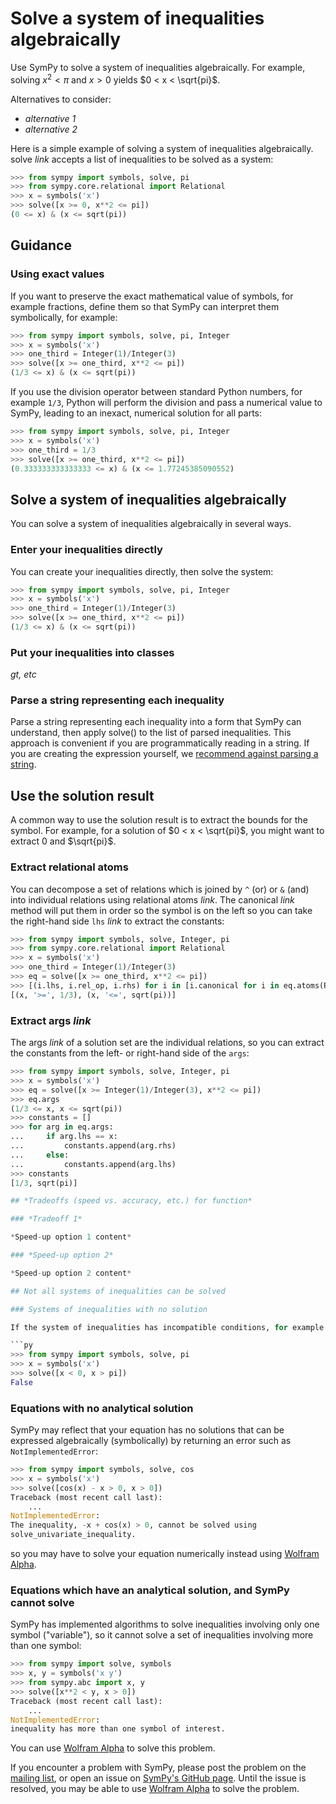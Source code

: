 # Solve a system of inequalities algebraically

Use SymPy to solve a system of inequalities algebraically. For example, solving $x^2 < \pi$ and $x > 0$ yields $0 < x < \sqrt{pi}$.

Alternatives to consider:
- *alternative 1*
- *alternative 2*

Here is a simple example of solving a system of inequalities algebraically. solve *link* accepts a list of inequalities to be solved as a system:

```py
>>> from sympy import symbols, solve, pi
>>> from sympy.core.relational import Relational
>>> x = symbols('x')
>>> solve([x >= 0, x**2 <= pi])
(0 <= x) & (x <= sqrt(pi))
```

## Guidance

### Using exact values

If you want to preserve the exact mathematical value of symbols, for example fractions, define them so that SymPy can interpret them symbolically, for example:

```py
>>> from sympy import symbols, solve, pi, Integer
>>> x = symbols('x')
>>> one_third = Integer(1)/Integer(3)
>>> solve([x >= one_third, x**2 <= pi])
(1/3 <= x) & (x <= sqrt(pi))
```

If you use the division operator between standard Python numbers, for example `1/3`, Python will perform the division and pass a numerical value to SymPy, leading to an inexact, numerical solution for all parts:

```py
>>> from sympy import symbols, solve, pi, Integer
>>> x = symbols('x')
>>> one_third = 1/3
>>> solve([x >= one_third, x**2 <= pi])
(0.333333333333333 <= x) & (x <= 1.77245385090552)
```

## Solve a system of inequalities algebraically

You can solve a system of inequalities algebraically in several ways.

### Enter your inequalities directly

You can create your inequalities directly, then solve the system:

```py
>>> from sympy import symbols, solve, pi, Integer
>>> x = symbols('x')
>>> one_third = Integer(1)/Integer(3)
>>> solve([x >= one_third, x**2 <= pi])
(1/3 <= x) & (x <= sqrt(pi))
```

### Put your inequalities into classes
*gt, etc*

### Parse a string representing each inequality

Parse a string representing each inequality into a form that SymPy can understand, then apply solve() to the list of parsed inequalities.
This approach is convenient if you are programmatically reading in a string. If you are creating the expression yourself, we [recommend against parsing a string](https://github.com/sympy/sympy/wiki/Idioms-and-Antipatterns#strings-as-input).

## Use the solution result

A common way to use the solution result is to extract the bounds for the symbol. For example, for a solution of $0 < x < \sqrt{pi}$, you might want to extract $0$ and $\sqrt{pi}$.

### Extract relational atoms

You can decompose a set of relations which is joined by `^` (or) or `&` (and) into individual relations using relational atoms *link*. The canonical *link* method will put them in order so the symbol is on the left so you can take the right-hand side `lhs` *link* to extract the constants:

```py
>>> from sympy import symbols, solve, Integer, pi
>>> from sympy.core.relational import Relational
>>> x = symbols('x')
>>> one_third = Integer(1)/Integer(3)
>>> eq = solve([x >= one_third, x**2 <= pi])
>>> [(i.lhs, i.rel_op, i.rhs) for i in [i.canonical for i in eq.atoms(Relational)]]
[(x, '>=', 1/3), (x, '<=', sqrt(pi))]
```

### Extract args *link*

The args *link* of a solution set are the individual relations, so you can extract the constants from the left- or right-hand side of the `args`:

```py
>>> from sympy import symbols, solve, Integer, pi
>>> x = symbols('x')
>>> eq = solve([x >= Integer(1)/Integer(3), x**2 <= pi])
>>> eq.args
(1/3 <= x, x <= sqrt(pi))
>>> constants = []
>>> for arg in eq.args:
...     if arg.lhs == x:
...         constants.append(arg.rhs)
...     else:
...         constants.append(arg.lhs)
>>> constants
[1/3, sqrt(pi)]

## *Tradeoffs (speed vs. accuracy, etc.) for function*

### *Tradeoff 1*

*Speed-up option 1 content*

### *Speed-up option 2*

*Speed-up option 2 content*

## Not all systems of inequalities can be solved

### Systems of inequalities with no solution

If the system of inequalities has incompatible conditions, for example $x < 0$ and $x > \pi$, SymPy will return `False`:

```py
>>> from sympy import symbols, solve, pi
>>> x = symbols('x')
>>> solve([x < 0, x > pi])
False
```

### Equations with no analytical solution

SymPy may reflect that your equation has no solutions that can be expressed algebraically (symbolically) by returning an error such as `NotImplementedError`:

```py
>>> from sympy import symbols, solve, cos
>>> x = symbols('x')
>>> solve([cos(x) - x > 0, x > 0])
Traceback (most recent call last):
    ...
NotImplementedError: 
The inequality, -x + cos(x) > 0, cannot be solved using
solve_univariate_inequality.
```

so you may have to solve your equation numerically instead using [Wolfram
Alpha](https://www.wolframalpha.com/input?i2d=true&i=solve%5C%2840%29cos%5C%2840%29x%5C%2841%29+-+x+%3E+0+and+++x%3E0%5C%2844%29x%5C%2841%29).

### Equations which have an analytical solution, and SymPy cannot solve

SymPy has implemented algorithms to solve inequalities involving only one symbol ("variable"), so it cannot solve a set of inequalities involving more than one symbol:

```py
>>> from sympy import solve, symbols
>>> x, y = symbols('x y')
>>> from sympy.abc import x, y
>>> solve([x**2 < y, x > 0])
Traceback (most recent call last):
    ...
NotImplementedError: 
inequality has more than one symbol of interest.
```

You can use [Wolfram
Alpha](https://www.wolframalpha.com/input?i2d=true&i=solve%5C%2840%29Power%5Bx%2C2%5D+%3C+y+and+++x%3E0%5C%2844%29x%5C%2841%29)
to solve this problem.

If you encounter a problem with SymPy, please post the problem on the [mailing
list](https://groups.google.com/g/sympy), or open an issue on [SymPy's GitHub
page](https://github.com/sympy/sympy/issues). Until the issue is resolved, you
may be able to use [Wolfram
Alpha](https://www.wolframalpha.com/input?i2d=true&i=solve%5C%2840%29Power%5Bx%2C2%5D+%3C+y+and+++x%3E0%5C%2844%29x%5C%2841%29)
to solve the problem.
